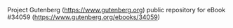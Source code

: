 Project Gutenberg (https://www.gutenberg.org) public repository for eBook #34059 (https://www.gutenberg.org/ebooks/34059)
